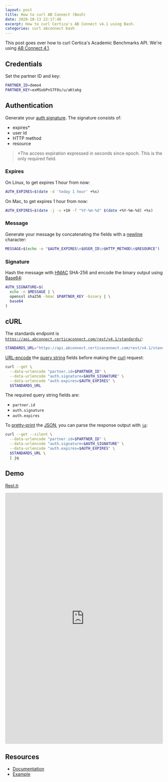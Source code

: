 ```yaml
---
layout: post
title: How to curl AB Connect (Bash)
date: 2020-10-13 22:17:48
excerpt: How to curl Certica's AB Connect v4.1 using Bash.
categories: curl abconnect bash
---
```


This post goes over how to curl Certica's Academic Benchmarks API. We're using [AB Connect 4.1](https://abconnect.docs.apiary.io/).

## Credentials

Set the partner ID and key:

```sh
PARTNER_ID=demo4
PARTNER_KEY=exMSobPnS7F0s/u/aKtakg
```

## Authentication

Generate your [auth signature](https://abconnect.docs.apiary.io/#introduction/authentication). The signature consists of:

- expires\*
- user id
- HTTP method
- resource

> \*The access expiration expressed in seconds since epoch. This is the only required field.

### Expires

On Linux, to get expires 1 hour from now:

```sh
AUTH_EXPIRES=$(date -d 'today 1 hour' +%s)
```

On Mac, to get expires 1 hour from now:

```sh
AUTH_EXPIRES=$(date -j -v +1H -f "%Y-%m-%d" $(date +%Y-%m-%d) +%s)
```

### Message

Generate your message by concatenating the fields with a [newline](https://en.wikipedia.org/wiki/Newline) character:

```sh
MESSAGE=$(echo -e "$AUTH_EXPIRES\n$USER_ID\n$HTTP_METHOD\n$RESOURCE")
```

### Signature

Hash the message with [HMAC](https://en.wikipedia.org/wiki/HMAC) SHA-256 and encode the binary output using [Base64](https://en.wikipedia.org/wiki/Base64):

```sh
AUTH_SIGNATURE=$(
  echo -n $MESSAGE | \
  openssl sha256 -hmac $PARTNER_KEY -binary | \
  base64
)
```

## cURL

The standards endpoint is [`https://api.abconnect.certicaconnect.com/rest/v4.1/standards/`](https://api.abconnect.certicaconnect.com/rest/v4.1/standards/):

```sh
STANDARDS_URL="https://api.abconnect.certicaconnect.com/rest/v4.1/standards/"
```

[URL-encode](https://en.wikipedia.org/wiki/Percent-encoding) the [query string](https://en.wikipedia.org/wiki/Query_string) fields before making the [curl](https://curl.haxx.se/) request:

```sh
curl --get \
  --data-urlencode "partner.id=$PARTNER_ID" \
  --data-urlencode "auth.signature=$AUTH_SIGNATURE" \
  --data-urlencode "auth.expires=$AUTH_EXPIRES" \
  $STANDARDS_URL
```

The required query string fields are:

- `partner.id`
- `auth.signature`
- `auth.expires`

To [pretty-print](https://en.wikipedia.org/wiki/Prettyprint) the [JSON](https://jsonapi.org/), you can parse the response output with [`jq`](https://stedolan.github.io/jq/):

```sh
curl --get --silent \
  --data-urlencode "partner.id=$PARTNER_ID" \
  --data-urlencode "auth.signature=$AUTH_SIGNATURE" \
  --data-urlencode "auth.expires=$AUTH_EXPIRES" \
  $STANDARDS_URL \
  | jq
```

## Demo

[Repl.it](https://repl.it/@remarkablemark/AB-Connect-Bash):

<iframe height="800px" width="100%" src="https://repl.it/@remarkablemark/AB-Connect-Bash?lite=true" scrolling="no" frameborder="no" allowtransparency="true" allowfullscreen="true" sandbox="allow-forms allow-pointer-lock allow-popups allow-same-origin allow-scripts allow-modals"></iframe>

## Resources

- [Documentation](https://abconnect.docs.apiary.io/)
- [Example](https://widgets.academicbenchmarks.com/ABConnect/v4/standards-browser-min/StandardsBrowser.html)
